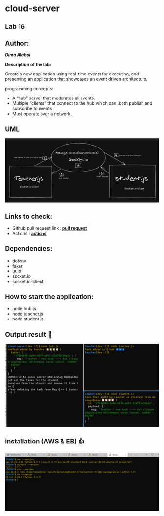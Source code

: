 # cloud-server


## Lab 16

## Author: 

***Dima Alabsi***

**Description of the lab:**  

Create a new application using real-time events for executing, and presenting an application that showcases an event driven architecture.

programming concepts:

- A “hub” server that moderates all events.
- Multiple “clients” that connect to the hub which can .both publish and subscribe to events
- Must operate over a network.



## UML

![uml](/img/UML.png)


## Links to check:


- Github pull request link : **[pull request](https://github.com/DimaAlabsi/cloud-server/pull/1)**
- Actions :  **[actions](https://github.com/DimaAlabsi/cloud-server/actions)** 


## Dependencies:  

- dotenv
- faker
- uuid
- socket.io
- socket.io-client


## How to start the application: 

- node hub.js
- node teacher.js
- node student.js


## Output result 💯

![console](/img/conoleOutput.png)






## installation (AWS & EB) 👍

![installation](/img/installation.png)